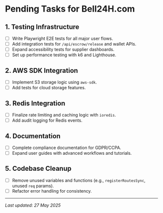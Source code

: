 # Pending Tasks for Bell24H.com

## 1. Testing Infrastructure
- [ ] Write Playwright E2E tests for all major user flows.
- [ ] Add integration tests for `/api/escrow/release` and wallet APIs.
- [ ] Expand accessibility tests for supplier dashboards.
- [ ] Set up performance testing with k6 and Lighthouse.

## 2. AWS SDK Integration
- [ ] Implement S3 storage logic using `aws-sdk`.
- [ ] Add tests for cloud storage features.

## 3. Redis Integration
- [ ] Finalize rate limiting and caching logic with `ioredis`.
- [ ] Add audit logging for Redis events.

## 4. Documentation
- [ ] Complete compliance documentation for GDPR/CCPA.
- [ ] Expand user guides with advanced workflows and tutorials.

## 5. Codebase Cleanup
- [ ] Remove unused variables and functions (e.g., `registerRoutesSync`, unused `req` params).
- [ ] Refactor error handling for consistency.

---

*Last updated: 27 May 2025*
